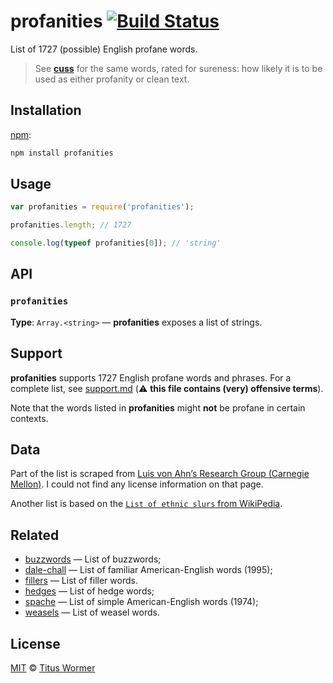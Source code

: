# profanities [![Build Status][travis-badge]][travis]

List of 1727 (possible) English profane words.

> See [**cuss**][cuss] for the same words, rated for sureness: how
> likely it is to be used as either profanity or clean text.

## Installation

[npm][]:

```bash
npm install profanities
```

## Usage

```js
var profanities = require('profanities');

profanities.length; // 1727

console.log(typeof profanities[0]); // 'string'
```

## API

### `profanities`

**Type**: `Array.<string>` — **profanities** exposes a list of strings.

## Support

**profanities** supports 1727 English profane words and phrases.
For a complete list, see [support.md][support] (:warning: **this file
contains (very) offensive terms**).

Note that the words listed in **profanities** might **not** be profane
in certain contexts.

## Data

Part of the list is scraped from [Luis von Ahn’s Research Group (Carnegie
Mellon)][luis-von-ahn].  I could not find
any license information on that page.

Another list is based on the [`List of ethnic slurs` from
WikiPedia][racial-slurs].

## Related

*   [buzzwords](https://github.com/wooorm/buzzwords)
    — List of buzzwords;
*   [dale-chall](https://github.com/wooorm/dale-chall)
    — List of familiar American-English words (1995);
*   [fillers](https://github.com/wooorm/fillers)
    — List of filler words.
*   [hedges](https://github.com/wooorm/hedges)
    — List of hedge words;
*   [spache](https://github.com/wooorm/spache)
    — List of simple American-English words (1974);
*   [weasels](https://github.com/wooorm/weasels)
    — List of weasel words.

## License

[MIT][license] © [Titus Wormer][author]

<!-- Definitions -->

[travis-badge]: https://img.shields.io/travis/wooorm/profanities.svg

[travis]: https://travis-ci.org/wooorm/profanities

[npm]: https://docs.npmjs.com/cli/install

[license]: LICENSE

[support]: support.md

[author]: http://wooorm.com

[luis-von-ahn]: http://www.cs.cmu.edu/~biglou/resources/

[racial-slurs]: https://en.wikipedia.org/wiki/List_of_ethnic_slurs

[cuss]: https://github.com/wooorm/cuss
